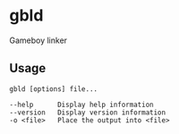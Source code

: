 # gbld

Gameboy linker

## Usage
```
gbld [options] file...

--help      Display help information
--version   Display version information
-o <file>   Place the output into <file>
```
